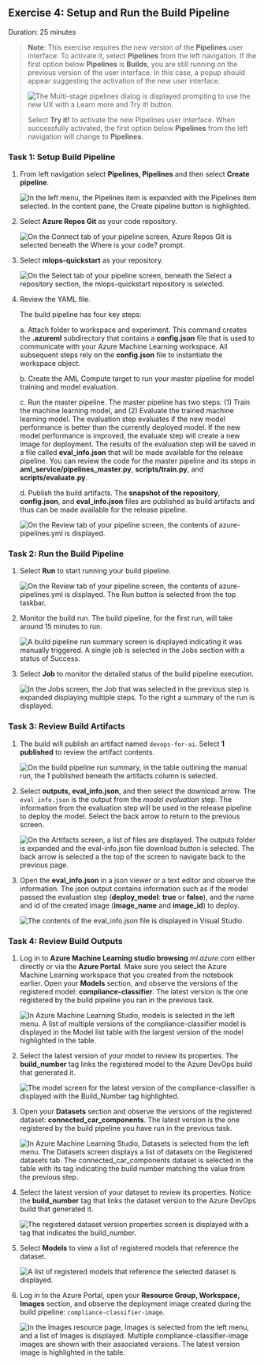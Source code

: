 ## Exercise 4: Setup and Run the Build Pipeline

Duration: 25 minutes

> **Note**: This exercise requires the new version of the **Pipelines** user interface. To activate it, select **Pipelines** from the left navigation. If the first option below **Pipelines** is **Builds**, you are still running on the previous version of the user interface. In this case, a popup should appear suggesting the activation of the new user interface.
>
> ![The Multi-stage pipelines dialog is displayed prompting to use the new UX with a Learn more and Try it! button.](media/devops-ui-activation.png 'Multi-stage pipelines activation')
>
> Select **Try it!** to activate the new Pipelines user interface. When successfully activated, the first option below **Pipelines** from the left navigation will change to **Pipelines**.

### Task 1: Setup Build Pipeline

1. From left navigation select **Pipelines, Pipelines** and then select **Create pipeline**.

    ![In the left menu, the Pipelines item is expanded with the Pipelines item selected. In the content pane, the Create pipeline button is highlighted.](media/azure-17.png 'Create Build Pipeline')

2. Select **Azure Repos Git** as your code repository.

    ![On the Connect tab of your pipeline screen, Azure Repos Git is selected beneath the Where is your code? prompt.](media/azure-18.png 'Repository Source')

3. Select **mlops-quickstart** as your repository.

    ![On the Select tab of your pipeline screen, beneath the Select a repository section, the mlops-quickstart repository is selected.](media/azure-19.png 'Select Repository')

4. Review the YAML file.

    The build pipeline has four key steps:

    a. Attach folder to workspace and experiment. This command creates the **.azureml** subdirectory that contains a **config.json** file that is used to communicate with your Azure Machine Learning workspace. All subsequent steps rely on the **config.json** file to instantiate the workspace object.

    b. Create the AML Compute target to run your master pipeline for model training and model evaluation.

    c. Run the master pipeline. The master pipeline has two steps: (1) Train the machine learning model, and (2) Evaluate the trained machine learning model. The evaluation step evaluates if the new model performance is better than the currently deployed model. If the new model performance is improved, the evaluate step will create a new Image for deployment. The results of the evaluation step will be saved in a file called **eval_info.json** that will be made available for the release pipeline. You can review the code for the master pipeline and its steps in **aml_service/pipelines_master.py**, **scripts/train.py**, and **scripts/evaluate.py**.

    d. Publish the build artifacts. The **snapshot of the repository**, **config.json**, and **eval_info.json** files are published as build artifacts and thus can be made available for the release pipeline.

    ![On the Review tab of your pipeline screen, the contents of azure-pipelines.yml is displayed.](media/azure-20.png 'Build pipeline YAML')

### Task 2: Run the Build Pipeline

1. Select **Run** to start running your build pipeline.

    ![On the Review tab of your pipeline screen, the contents of azure-pipelines.yml is displayed. The Run button is selected from the top taskbar.](media/azure-21.png 'Run Build Pipeline')

2. Monitor the build run. The build pipeline, for the first run, will take around 15 minutes to run.

    ![A build pipeline run summary screen is displayed indicating it was manually triggered. A single job is selected in the Jobs section with a status of Success.](media/azure-22.png 'Monitor Build Pipeline')

3. Select **Job** to monitor the detailed status of the build pipeline execution.

    ![In the Jobs screen, the Job that was selected in the previous step is expanded displaying multiple steps. To the right a summary of the run is displayed.](media/azure-23.png 'Monitor Build Pipeline Details')

### Task 3: Review Build Artifacts

1. The build will publish an artifact named `devops-for-ai`. Select **1 published** to review the artifact contents.

    ![On the build pipeline run summary, in the table outlining the manual run, the 1 published beneath the artifacts column is selected.](media/azure-16.png 'Build Artifacts')

2. Select **outputs, eval_info.json**, and then select the download arrow. The `eval_info.json` is the output from the *model evaluation* step. The information from the evaluation step will be used in the release pipeline to deploy the model. Select the back arrow to return to the previous screen.

    ![On the Artifacts screen, a list of files are displayed. The outputs folder is expanded and the eval-info.json file download button is selected. The back arrow is selected a the top of the screen to navigate back to the previous page.](media/azure-24.png 'Download JSON file')

3. Open the **eval_info.json** in a json viewer or a text editor and observe the information. The json output contains information such as if the model passed the evaluation step (**deploy_model**: **true** or **false**), and the name and id of the created image (**image_name** and **image_id**) to deploy.

    ![The contents of the eval_info.json file is displayed in Visual Studio.](media/azure-25.png 'Eval Info JSON File')

### Task 4: Review Build Outputs

1. Log in to **Azure Machine Learning studio browsing** *ml.azure.com* either directly or via the **Azure Portal**. Make sure you select the Azure Machine Learning workspace that you created from the notebook earlier. Open your **Models** section, and observe the versions of the registered model: **compliance-classifier**. The latest version is the one registered by the build pipeline you ran in the previous task.

    ![In Azure Machine Learning Studio, models is selected in the left menu. A list of multiple versions of the compliance-classifier model is displayed in the Model list table with the largest version of the model highlighted in the table.](media/azure-72.png 'Registered Models in Azure Machine Learning studio')

2. Select the latest version of your model to review its properties. The **build_number** tag links the registered model to the Azure DevOps build that generated it.

    ![The model screen for the latest version of the compliance-classifier is displayed with the Build_Number tag highlighted.](media/azure-81.png 'Registered model details and Build_Number tag')

3. Open your **Datasets** section and observe the versions of the registered dataset: **connected_car_components**. The latest version is the one registered by the build pipeline you have run in the previous task.

    ![In Azure Machine Learning Studio, Datasets is selected from the left menu. The Datasets screen displays a list of datasets on the Registered datasets tab. The connected_car_components dataset is selected in the table with its tag indicating the build number matching the value from the previous step.](media/azure-82.png 'Registered Datasets in Azure Machine Learning studio')

4. Select the latest version of your dataset to review its properties. Notice the **build_number** tag that links the dataset version to the Azure DevOps build that generated it.

    ![The registered dataset version properties screen is displayed with a tag that indicates the build_number.](media/azure-83.png 'Registered dataset details in Azure Machine Learning studio')

5. Select **Models** to view a list of registered models that reference the dataset.

    ![A list of registered models that reference the selected dataset is displayed.](media/azure-30.png 'Registered dataset model references in Azure Machine Learning studio')

6. Log in to the Azure Portal, open your **Resource Group, Workspace, Images** section, and observe the deployment image created during the build pipeline: `compliance-classifier-image`.

    ![In the Images resource page, Images is selected from the left menu, and a list of Images is displayed. Multiple compliance-classifier-image images are shown with their associated versions. The latest version image is highlighted in the table.](media/azure-31.png 'Images in Azure Portal')
